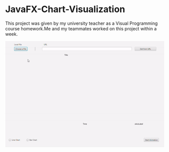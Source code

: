 # JavaFX-Chart-Visualization

This project was given by my university teacher as a Visual Programming course homework.Me and my teammates worked on this project within a week.

![AnimatedChart](https://github.com/onurduyar/JavaFX-Chart-Visualization/blob/main/animatedchart.gif)
